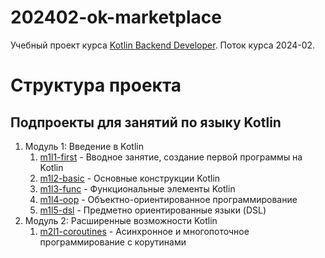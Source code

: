 # 202402-ok-marketplace

Учебный проект курса
[Kotlin Backend Developer](https://otus.ru/lessons/kotlin/).
Поток курса 2024-02.

# Структура проекта

## Подпроекты для занятий по языку Kotlin

1. Модуль 1: Введение в Kotlin
   1. [m1l1-first](m1l1-first) - Вводное занятие, создание первой программы на Kotlin
   2. [m1l2-basic](m1l2-basic) - Основные конструкции Kotlin
   3. [m1l3-func](m1l3-func) - Функциональные элементы Kotlin
   4. [m1l4-oop](m1l4-oop) - Объектно-ориентированное программирование
   5. [m1l5-dsl](m1l5-dsl) - Предметно ориентированные языки (DSL)
2. Модуль 2: Расширенные возможности Kotlin
   1. [m2l1-coroutines](m2l1-coroutines) - Асинхронное и многопоточное программирование с корутинами
